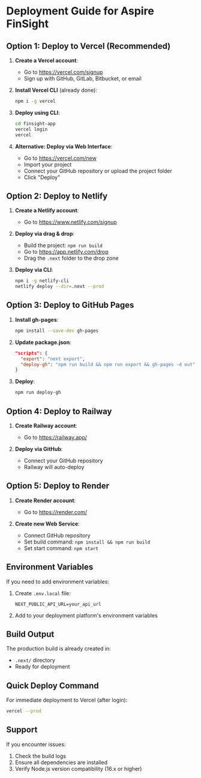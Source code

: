 # Deployment Guide for Aspire FinSight

## Option 1: Deploy to Vercel (Recommended)

1. **Create a Vercel account**:
   - Go to https://vercel.com/signup
   - Sign up with GitHub, GitLab, Bitbucket, or email

2. **Install Vercel CLI** (already done):
   ```bash
   npm i -g vercel
   ```

3. **Deploy using CLI**:
   ```bash
   cd finsight-app
   vercel login
   vercel
   ```

4. **Alternative: Deploy via Web Interface**:
   - Go to https://vercel.com/new
   - Import your project
   - Connect your GitHub repository or upload the project folder
   - Click "Deploy"

## Option 2: Deploy to Netlify

1. **Create a Netlify account**:
   - Go to https://www.netlify.com/signup

2. **Deploy via drag & drop**:
   - Build the project: `npm run build`
   - Go to https://app.netlify.com/drop
   - Drag the `.next` folder to the drop zone

3. **Deploy via CLI**:
   ```bash
   npm i -g netlify-cli
   netlify deploy --dir=.next --prod
   ```

## Option 3: Deploy to GitHub Pages

1. **Install gh-pages**:
   ```bash
   npm install --save-dev gh-pages
   ```

2. **Update package.json**:
   ```json
   "scripts": {
     "export": "next export",
     "deploy-gh": "npm run build && npm run export && gh-pages -d out"
   }
   ```

3. **Deploy**:
   ```bash
   npm run deploy-gh
   ```

## Option 4: Deploy to Railway

1. **Create Railway account**:
   - Go to https://railway.app/

2. **Deploy via GitHub**:
   - Connect your GitHub repository
   - Railway will auto-deploy

## Option 5: Deploy to Render

1. **Create Render account**:
   - Go to https://render.com/

2. **Create new Web Service**:
   - Connect GitHub repository
   - Set build command: `npm install && npm run build`
   - Set start command: `npm start`

## Environment Variables

If you need to add environment variables:

1. Create `.env.local` file:
   ```
   NEXT_PUBLIC_API_URL=your_api_url
   ```

2. Add to your deployment platform's environment variables

## Build Output

The production build is already created in:
- `.next/` directory
- Ready for deployment

## Quick Deploy Command

For immediate deployment to Vercel (after login):
```bash
vercel --prod
```

## Support

If you encounter issues:
1. Check the build logs
2. Ensure all dependencies are installed
3. Verify Node.js version compatibility (16.x or higher)